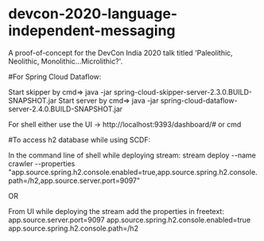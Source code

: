 # devcon-2020-language-independent-messaging
 A proof-of-concept for the DevCon India 2020 talk titled 'Paleolithic, Neolithic, Monolithic...Microlithic?'.
 
 
 
#For Spring Cloud Dataflow:

Start skipper by cmd=> java -jar spring-cloud-skipper-server-2.3.0.BUILD-SNAPSHOT.jar
Start server by cmd=> java -jar spring-cloud-dataflow-server-2.4.0.BUILD-SNAPSHOT.jar

For shell either use the UI -> http://localhost:9393/dashboard/#  or cmd


#To access h2 database while using SCDF:

In the command line of shell while deploying stream:
stream deploy --name crawler --properties "app.source.spring.h2.console.enabled=true,app.source.spring.h2.console.path=/h2,app.source.server.port=9097"

OR

From UI while deploying the stream add the properties in freetext:
app.source.server.port=9097
app.source.spring.h2.console.enabled=true
app.source.spring.h2.console.path=/h2
